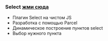 ### Select [жми сюда](https://miroshairk.github.io/Select/)
- Плагин Select на чистом JS
- Разработка с помощью Parcel
- Динамическое построение пунктов select
- Выбор нужного пункта 
